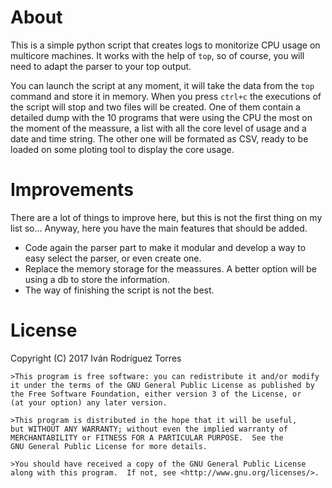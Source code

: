 # About
This is a simple python script that creates logs to monitorize CPU usage on multicore machines. It works with the help of `top`, so of course, you will need to adapt the parser to your top output. 

You can launch the script at any moment, it will take the data from the `top` command and store it in memory. When you press `ctrl+c` the executions of the script will stop and two files will be created. One of them contain a detailed dump with the 10 programs that were using the CPU the most on the moment of the meassure, a list with all the core level of usage and a date and time string. The other one will be formated as CSV, ready to be loaded on some ploting tool to display the core usage. 

# Improvements
There are a lot of things to improve here, but this is not the first thing on my list so... Anyway, here you have the main features that should be added.

- Code again the parser part to make it modular and develop a way to easy select the parser, or even create one. 
- Replace the memory storage for the meassures. A better option will be using a db to store the information. 
- The way of finishing the script is not the best. 

# License
 Copyright (C) 2017  Iván Rodríguez Torres

    >This program is free software: you can redistribute it and/or modify
    it under the terms of the GNU General Public License as published by
    the Free Software Foundation, either version 3 of the License, or
    (at your option) any later version.

    >This program is distributed in the hope that it will be useful,
    but WITHOUT ANY WARRANTY; without even the implied warranty of
    MERCHANTABILITY or FITNESS FOR A PARTICULAR PURPOSE.  See the
    GNU General Public License for more details.

    >You should have received a copy of the GNU General Public License
    along with this program.  If not, see <http://www.gnu.org/licenses/>.
